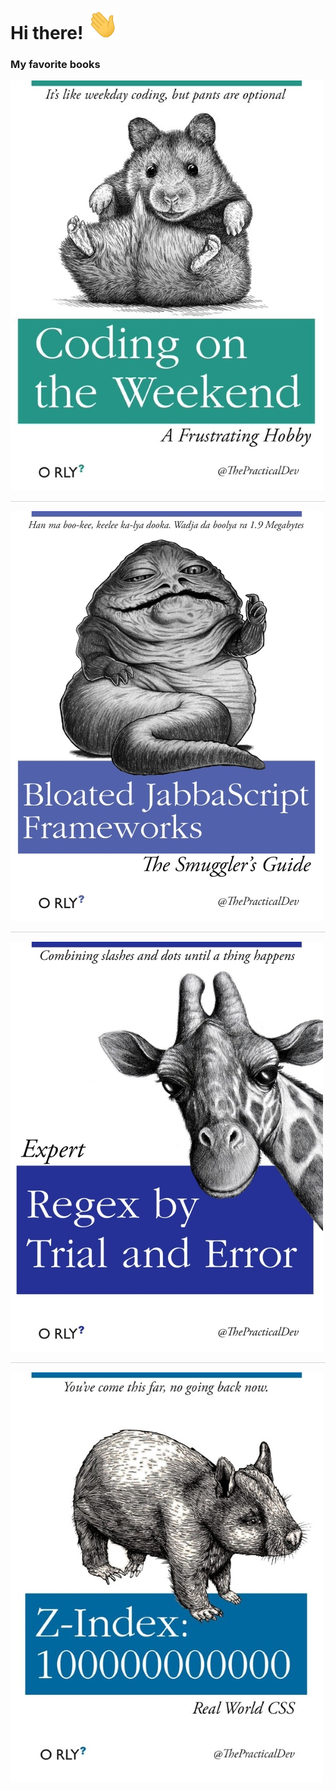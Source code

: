 # Hi there! <img src="images/wave.gif" width="50px">

<!--
**joshcaplin/joshcaplin** is a ✨ _special_ ✨ repository because its `README.md` (this file) appears on your GitHub profile.

Here are some ideas to get you started:

- 🔭 I’m currently working on ...
- 🌱 I’m currently learning ...
- 👯 I’m looking to collaborate on ...
- 🤔 I’m looking for help with ...
- 💬 Ask me about ...
- 📫 How to reach me: ...
- 😄 Pronouns: ...
- ⚡ Fun fact: ...
-->

### My favorite books
<img src="images/1-coding-on-weekend.jpg">
<hr style="border-top:1px solid lightgray; background-color: #ffffff">
<img src="images/2-bloated-javascript.jpg">
<hr style="border-top:1px solid lightgray; background-color: #ffffff">
<img src="images/3-regex-trial-and-error.jpg">
<hr style="border-top:1px solid lightgray; background-color: #ffffff">
<img src="images/4-z-index-100000.jpg">

